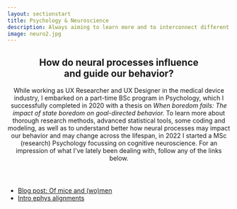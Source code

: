 ```yaml
---
layout: sectionstart
title: Psychology & Neuroscience
description: Always aiming to learn more and to interconnect different domains, disciplines, and competencies, I embarked on a psychology education to accompany my background in design and human factors.
image: neuro2.jpg
---
```


<section id="one" class="wrapper style2 special">
	<div class="inner">
		<header class="major">
			<h2>How do neural processes influence <br>and guide our behavior?</h2>
			<p>While working as UX Researcher and UX Designer in the medical device industry, I embarked on a part-time BSc program in Psychology, which I successfully completed in 2020 with a thesis on <em>When boredom fails: The impact of state boredom on goal-directed behavior.</em> To learn more about thorough research methods, advanced statistical tools, some coding and modeling, as well as to understand better how neural processes may impact our behavior and may change across the lifespan, in 2022 I started a MSc (research) Psychology focussing on cognitive neuroscience. For an impression of what I've lately been dealing with, follow any of the links below.
			</p>
		</header>
		<ul class="actions">
			<li><a href="https://anneurai.net/2024/02/09/of-mice-and-women-or-how-i-learned-to-read-spikes/" target="blank" class="button icon fa-external-link">Blog post: Of mice and (wo)men</a></li>
			<li><a href="ephys" class="button">Intro ephys alignments</a></li>
			<!-- <li><a href="material" class="button icon fa-share">Material</a></li> -->
		</ul>
	</div>
</section>